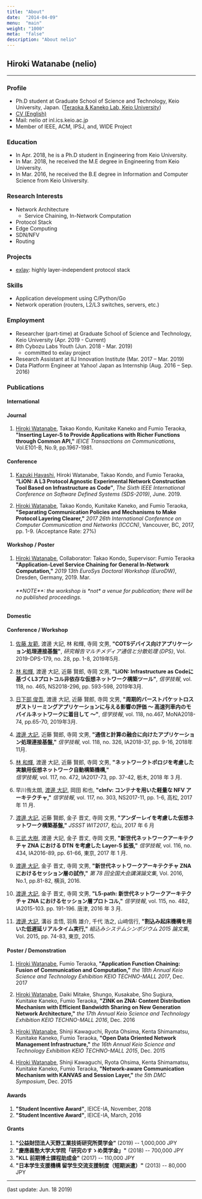 ```yaml
---
title: "About"
date:  "2014-04-09"
menu:  "main"
weight: "1000"
meta:  "false"
description: "About nelio"
---
```


## Hiroki Watanabe (nelio)
* * *

### Profile
- Ph.D student at Graduate School of Science and Technology, Keio University, Japan.
([Teraoka & Kaneko Lab, Keio University](https://www.inl.ics.keio.ac.jp/))
- [CV (English)](https://negli0.github.io/cv.pdf)
- Mail: nelio *at* inl.ics.keio.ac.jp
- Member of IEEE, ACM, IPSJ, and, WIDE Project

### Education
- In Apr. 2018, he is a Ph.D student in Engineering from Keio University.
- In Mar. 2018, he received the M.E degree in Engineering from Keio University.
- In Mar. 2016, he received the B.E degree in Information and Computer Science from Keio University.

### Research Interests
- Network Architecture
  - Service Chaining, In-Network Computation
- Protocol Stack
- Edge Computing
- SDN/NFV
- Routing

### Projects
- [exlay](https://github.com/exlay): highly layer-independent protocol stack

### Skills
- Application development using C/Python/Go
- Network operation (routers, L2/L3 switches, servers, etc.)

### Employment
- Researcher (part-time) at Graduate School of Science and Technology, Keio University (Apr. 2019 - Current)
- 8th Cybozu Labs Youth (Jun. 2018 - Mar. 2019)
	- committed to exlay project
- Research Assistant at IIJ Innovation Institute (Mar. 2017 – Mar. 2019)
- Data Platform Engineer at Yahoo! Japan as Internship (Aug. 2016 – Sep. 2016)

### Publications
#### International
#### Journal
1. <u>Hiroki Watanabe</u>, Takao Kondo, Kunitake Kaneko and Fumio Teraoka, 
	**"Inserting Layer-5 to Provide Applications with Richer Functions through Common API,"**
	*IEICE Transactions on Communications*, Vol.E101-B, No.9, pp.1967-1981.

#### Conference
1. <u>Kazuki Hayashi</u>, Hiroki Watanabe, Takao Kondo, and Fumio Teraoka,
	**“LiON: A L3 Protocol Agnostic Experimental Network Construction Tool Based on Infrastructure as Code”**, 
	*The Sixth IEEE International Conference on Software Defined Systems (SDS-2019)*, June. 2019.

1. <u>Hiroki Watanabe</u>, Takao Kondo, Kunitake Kaneko, and Fumio Teraoka, 
	**"Separating Communication Policies and Mechanisms to Make Protocol Layering Clearer,"**
	*2017 26th International Conference on Computer Communication and Networks (ICCCN)*, 
	Vancouver, BC, 2017, pp. 1-9. (Acceptance Rate: 27%)

#### Workshop / Poster
1. <u>Hiroki Watanabe</u>, Collaborator: Takao Kondo, Supervisor: Fumio Teraoka  
	**"Application-Level Service Chaining for General In-Network Computation,"**
	*2019 13th EuroSys Doctoral Workshop (EuroDW)*,
	Dresden, Germany, 2019. Mar.
	<h6>**NOTE**: the workshop is *not* a venue for publication; there will be no published proceedings.</h6>

#### Domestic 
#### Conference / Workshop
1. <u>佐藤 友範</u>, 渡邊 大記, 林 和輝, 寺岡 文男, 
	**"COTSデバイス向けアプリケーション処理連接基盤"**, 
	*研究報告マルチメディア通信と分散処理 (DPS)*, Vol. 2019-DPS-179, no. 28, pp. 1-8, 2019年5月.

1. <u>林 和輝</u>, 渡邊 大記, 近藤 賢郎, 寺岡 文男,
	**"LiON: Infrastructure as Codeに基づくL3プロトコル非依存な仮想ネットワーク構築ツール”**, 
	*信学技報*, vol. 118, no. 465, NS2018-296, pp. 593-598, 2019年3月.

1. <u>日下部 俊吾</u>, 渡邊 大記, 近藤 賢郎, 寺岡 文男,
    **"周期的バーストパケットロスがストリーミングアプリケーションに与える影響の評価 
	～ 高速列車内のモバイルネットワークに着目して ～"**,
	*信学技報*, vol. 118, no.467, MoNA2018-74, pp.65-70, 2019年3月.

1. <u>渡邊 大記</u>, 近藤 賢郎, 寺岡 文男,
	**"通信と計算の融合に向けたアプリケーション処理連接基盤,"**
	*信学技報*, vol. 118, no. 326, IA2018-37, pp. 9-16, 2018年11月.

1. <u>林 和輝</u>, 渡邊 大記, 近藤 賢郎, 寺岡 文男, 
	**"ネットワークトポロジを考慮した実験用仮想ネットワーク自動構築機構,"**  
	*信学技報*, vol. 117, no. 472, IA2017-73, pp. 37-42, 栃木, 2018 年 3 月. 

1. 早川侑太朗, <u>渡邊 大記</u>, 岡田 和也, 
	**"clnfv: コンテナを用いた軽量な NFV アーキテクチャ,"**
	*信学技報*, vol. 117, no. 303, NS2017-11, pp. 1-6, 高松, 2017 年 11 月.

1. <u>渡邊 大記</u>, 近藤 賢郎, 金子 晋丈, 寺岡 文男, 
	**"アンダーレイを考慮した仮想ネットワーク構築基盤,"**
	*JSSST WIT2017*, 松山, 2017 年 6 月

1. <u>三武 大樹</u>, 渡邊 大記, 金子 晋丈, 寺岡 文男, 
	**"新世代ネットワークアーキテクチャ ZNA における DTN を考慮した Layer-5 拡張,"**
	*信学技報*, vol. 116, no. 434, IA2016-89, pp. 61-66, 東京, 2017 年 1 月.

1. <u>渡邊 大記</u>, 金子 晋丈, 寺岡 文男, 
	**"新世代ネットワークアーキテクチャ ZNA におけるセッション層の試作,"**
	*第 78 回全国大会講演論文集*, Vol. 2016, No.1, pp.81-82, 横浜, 2016.

1. <u>渡邊 大記</u>, 金子 晋丈, 寺岡 文男, 
	**"L5-path: 新世代ネットワークアーキテクチャ ZNA におけるセッション層プロトコル,"**
	*信学技報*, vol. 115, no. 482, IA2015-103. pp. 191-196. 唐津, 2016 年 3 月.

1. <u>渡邊 大記</u>, 溝谷 圭悟, 羽鳥 雄介, 千代 浩之, 山﨑信行, 
	**"割込み起床機構を用いた低遅延リアルタイム実行,"**
	*組込みシステムシンポジウム 2015 論文集*, Vol. 2015, pp. 74-83, 東京, 2015.

#### Poster / Demonstration
1. <u>Hiroki Watanabe</u>, Fumio Teraoka, 
	**"Application Function Chaining: Fusion of Communication and Computation,"**
   	*the 18th Annual Keio Science and Technology Exhibition KEIO TECHNO-MALL 2017*, Dec. 2017

1. <u>Hiroki Watanabe</u>, Daiki Mitake, Shungo, Kusakabe, Sho Sugiura, Kunitake Kaneko, Fumio Teraoka, 
	**"ZINK on ZNA: Content Distribution Mechanism with Efficient Bandwidth Sharing on New Generation Network Architecture,"**
   	*the 17th Annual Keio Science and Technology Exhibition KEIO TECHNO-MALL 2016*, Dec. 2016

1. <u>Hiroki Watanabe</u>, Shinji Kawaguchi, Ryota Ohsima, Kenta Shimamatsu, Kunitake Kaneko, Fumio Teraoka, 
	**"Open Data Oriented Network Management Infrastructure,"**
   	*the 16th Annual Keio Science and Technology Exhibition KEIO TECHNO-MALL 2015*, Dec. 2015

1. <u>Hiroki Watanabe</u>, Shinji Kawaguchi, Ryota Ohsima, Kenta Shimamatsu, Kunitake Kaneko, Fumio Teraoka, 
	**"Network-aware Communication Mechanism with KANVAS and Session Layer,"**
   	*the 5th DMC Symposium*, Dec. 2015

#### Awards
1. **"Student Incentive Award"**, IEICE-IA, November, 2018
1. **"Student Incentive Award"**, IEICE-IA, March, 2016

#### Grants
1. **"公益財団法人天野工業技術研究所奨学金"** (2019) -- 1,000,000 JPY
1. **"慶應義塾大学大学院「研究のすゝめ奨学金」"** (2018) -- 700,000 JPY
1. **"KLL 前期博士課程助成金"** (2017) -- 110,000 JPY
1. **"日本学生支援機構 留学生交流支援制度（短期派遣）"** (2013) -- 80,000 JPY

---
(last update: Jun. 18 2019)
